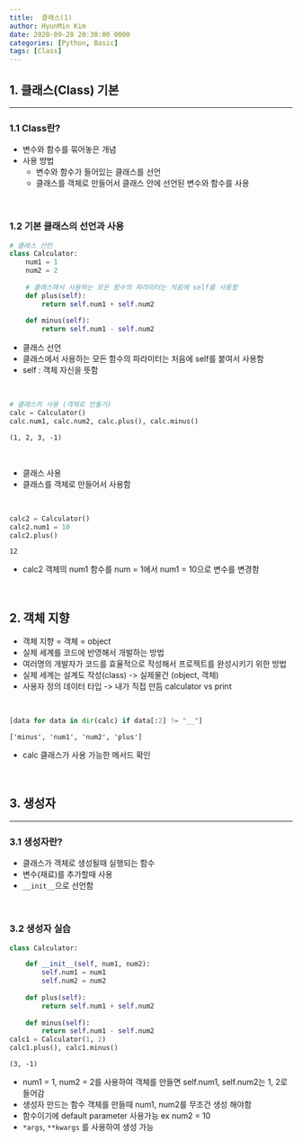 ```yaml
---
title:  클래스(1)
author: HyunMin Kim
date: 2020-09-28 20:30:00 0000
categories: [Python, Basic]
tags: [Class]
---
```


## 1. 클래스(Class) 기본
---
### 1.1 Class란?
- 변수와 함수를 묶어놓은 개념
- 사용 방법
    - 변수와 함수가 들어있는 클래스를 선언
    - 클래스를 객체로 만들어서 클래스 안에 선언된 변수와 함수를 사용

<br>

### 1.2 기본 클래스의 선언과 사용

```python
# 클래스 선언
class Calculator:
    num1 = 1
    num2 = 2
    
    # 클래스에서 사용하는 모든 함수의 파라미터는 처음에 self를 사용함
    def plus(self):
        return self.num1 + self.num2
    
    def minus(self):
        return self.num1 - self.num2
```

- 클래스 선언
- 클래스에서 사용하는 모든 함수의 파라미터는 처음에 self를 붙여서 사용함
- self : 객체 자신을 뜻함

<br>


```python
# 클래스의 사용 (객체로 만들기)
calc = Calculator()
calc.num1, calc.num2, calc.plus(), calc.minus()
```
    (1, 2, 3, -1)

<br>

- 클래스 사용
- 클래스를 객체로 만들어서 사용함

<br>

```python
calc2 = Calculator()
calc2.num1 = 10
calc2.plus()
```
    12

- calc2 객체의 num1 함수를 num = 1에서 num1 = 10으로 변수를 변경함

<br>

## 2. 객체 지향
- 객체 지향 = 객체 = object
- 실제 세계를 코드에 반영해서 개발하는 방법
- 여러명의 개발자가 코드를 효율적으로 작성해서 프로젝트를 완성시키기 위한 방법
- 실제 세계는 설계도 작성(class) -> 실제물건 (object, 객체)
- 사용자 정의 데이터 타입 -> 내가 직접 만듬 calculator vs print

<br>

```python
[data for data in dir(calc) if data[:2] != "__"]
```
    ['minus', 'num1', 'num2', 'plus']

- calc 클래스가 사용 가능한 메서드 확인

<br>

## 3. 생성자
---
### 3.1 생성자란?
- 클래스가 객체로 생성될때 실행되는 함수
- 변수(재료)를 추가할때 사용
- `__init__`으로 선언함

<br>

### 3.2 생성자 실습

```python
class Calculator:

    def __init__(self, num1, num2):
        self.num1 = num1
        self.num2 = num2
        
    def plus(self):
        return self.num1 + self.num2
    
    def minus(self):
        return self.num1 - self.num2
calc1 = Calculator(1, 2)
calc1.plus(), calc1.minus()
```
    (3, -1)

- num1 = 1, num2 = 2를 사용하여 객체를 만들면 self.num1, self.num2는 1, 2로 들어감
- 생성자 만드는 함수 객체를 만들때 num1, num2를 무조건 생성 해야함
- 함수이기에 default parameter 사용가능 ex num2 = 10
- `*args`, `**kwargs` 를 사용하여 생성 가능
